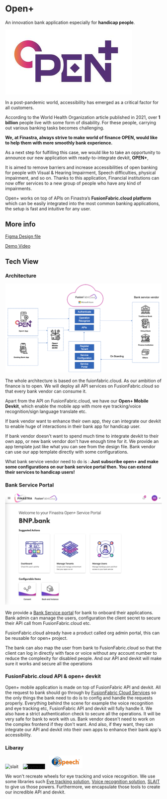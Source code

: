 # Open+

An innovation bank application especially for **handicap people**.

<img src="./resource/opentofuture.png" alt="open+ log Image."/>

In a post-pandemic world, accessibility has emerged as a critical factor for all customers.  

According to the World Health Organization article published in 2021, over **1 billion** people live with some form of disability. For these people, carrying out various banking tasks becomes challenging. 

**We, at Finastra, always strive to make world of finance OPEN, would like to help them with more smoothly bank experience.**

As a next step for fulfilling this case, we would like to take an opportunity to announce our new application with ready-to-integrate devkit, **OPEN+**, 

It is aimed to remove barriers and increase accessibilities of open banking for people with Visual & Hearing Impairment, Speech difficulties, physical impairment, and so on. Thanks to this application, Financial institutions can now offer services to a new group of people who have any kind of impairments.  

Open+ works on top of APIs on Finastra’s **FusionFabric.cloud platform** which can be easily integrated into the most common banking applications, the setup is fast and intuitive for any user.


## More info
[Figma Design file](https://www.figma.com/file/CzHrvNVGyDUd7YdFxD5IwY/OPEN%2B?node-id=0%3A1 
)

[Demo Video]()

## Tech View

### Architecture
<img src="./resource/architecture.png" alt="Architecture Image."/>

The whole architecture is based on the fuionfabric.cloud. As our ambition of finance is to open. We will deploy all API services on FusionFabric.cloud so that every bank vendor can consume it. 

Apart from the API on FusionFabric.cloud, we have our **Open+ Mobile Devkit**, which enable the mobile app with more eye tracking/voice recognition/sign language translate etc.

If bank vendor want to enhance their own app, they can integrate our devkit to enable huge of interactions in their bank app for handicap user. 

If bank vendor doesn't want to spend much time to integrate devkit to their own app, or new bank vendor don't have enough time for it. We provide an app template just like what you can see from the design file. Bank vendor can use our app template directly with some configurations.

What bank service vendor need to do is :
**Just subscribe open+ and make some configurations on our bank service portal then. You can extend their services to handicap users!**

### Bank Service Portal

<img src="./resource/bank-service-portal.png">

We provide a [Bank Service portal](https://org-admin.fusionfabric.cloud/) for bank to onboard their applications. Bank admin can manage the users, configuration the client secret to secure their API call from FusionFabric.cloud etc. 

FusionFabric.cloud already have a product called org admin portal, this can be reusable for open+ project. 

The bank can also map the user from bank to FusionFabric.cloud so that the client can log in directly with face or voice without any account number to reduce the complexity for disabled people. And our API and devkit will make sure it works and secure all the operations 
### FusionFabric.cloud API & open+ devkit
Open+ mobile application is made on top of FusionFabric API and devkit. All the request to bank should go through by [FusionFabric Cloud Services](./ffdc-services/README.MD) so the only things the bank need to do is to config and handle the requests properly. Everything behind the scene for example the voice recognition and eye tracking etc, FusionFabric API and devkit will fully handle it. We also have a strict authentication check to secure all the operations. It will be very safe for bank to work with us. Bank vendor doesn't need to work on the complex frontend if they don't want. And also, if they want, they can integrate our API and devkit into their own apps to enhance their bank app's accessibility. 

### Libaray 
<img src="https://static.tildacdn.com/tild3538-3236-4265-b137-373464343536/Logo_Full_Vice_Versa.svg" style="height: 40px;width: 100px; margin-right:10px" alt="slait">
<img src="https://eyeware.tech/wp-content/uploads/2017/04/eyeware-logo-white.svg" alt="eyeware" style="height: 40px; width: 100px; margin-right: 10px; background:black"> <img src="./resource/ispeech.png" alt="ispeech" style="height: 40px;  margin-right: 10px ">

We won't recreate wheels for eye tracking and voice recognition. We use some libraries such  [Eye tracking solution](https://eyeware.tech/), [Voice recognition solution](https://www.ispeech.org/), [SLAIT](https://slait.ai/) to give us those powers. Furthermore, we encapsulate those tools to create our incredible API and devkit. 
